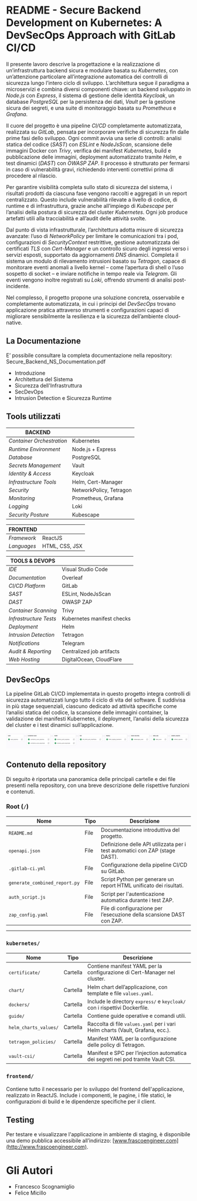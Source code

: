 # README - Secure Backend Development on Kubernetes: A DevSecOps Approach with GitLab CI/CD

Il presente lavoro descrive la progettazione e la realizzazione di un’infrastruttura backend sicura e modulare basata su _Kubernetes_, con un’attenzione particolare all’integrazione automatica dei controlli di sicurezza lungo l’intero ciclo di sviluppo. L’architettura segue il paradigma a microservizi e combina diversi componenti chiave: un backend sviluppato in _Node.js_ con _Express_, il sistema di gestione delle identità _Keycloak_, un database _PostgreSQL_ per la persistenza dei dati, _Vault_ per la gestione sicura dei segreti, e una suite di monitoraggio basata su _Prometheus_ e _Grafana_.

Il cuore del progetto è una pipeline _CI/CD_ completamente automatizzata, realizzata su _GitLab_, pensata per incorporare verifiche di sicurezza fin dalle prime fasi dello sviluppo. Ogni commit avvia una serie di controlli: analisi statica del codice (_SAST_) con _ESLint_ e _NodeJsScan_, scansione delle immagini Docker con _Trivy_, verifica dei manifest _Kubernetes_, build e pubblicazione delle immagini, deployment automatizzato tramite _Helm_, e test dinamici (_DAST_) con _OWASP ZAP_. Il processo è strutturato per fermarsi in caso di vulnerabilità gravi, richiedendo interventi correttivi prima di procedere al rilascio.

Per garantire visibilità completa sullo stato di sicurezza del sistema, i risultati prodotti da ciascuna fase vengono raccolti e aggregati in un report centralizzato. Questo include vulnerabilità rilevate a livello di codice, di runtime e di infrastruttura, grazie anche all’impiego di _Kubescape_ per l’analisi della postura di sicurezza del cluster _Kubernetes_. Ogni job produce artefatti utili alla tracciabilità e all’audit delle attività svolte.

Dal punto di vista infrastrutturale, l’architettura adotta misure di sicurezza avanzate: l’uso di _NetworkPolicy_ per limitare le comunicazioni tra i pod, configurazioni di _SecurityContext_ restrittive, gestione automatizzata dei certificati _TLS_ con _Cert-Manager_ e un controllo sicuro degli ingressi verso i servizi esposti, supportato da aggiornamenti _DNS_ dinamici. Completa il sistema un modulo di rilevamento intrusioni basato su _Tetragon_, capace di monitorare eventi anomali a livello kernel – come l’apertura di shell o l’uso sospetto di socket – e inviare notifiche in tempo reale via _Telegram_. Gli eventi vengono inoltre registrati su _Loki_, offrendo strumenti di analisi post-incidente.

Nel complesso, il progetto propone una soluzione concreta, osservabile e completamente automatizzata, in cui i principi del _DevSecOps_ trovano applicazione pratica attraverso strumenti e configurazioni capaci di migliorare sensibilmente la resilienza e la sicurezza dell’ambiente cloud-native.

## La Documentazione

E’ possibile consultare la completa documentazione nella repository:
Secure_Backend_NS_Documentation.pdf

- Introduzione
- Architettura del Sistema
- Sicurezza dell'Infrastruttura
- SecDevOps
- Intrusion Detection e Sicurezza Runtime

## Tools utilizzati

| **BACKEND**               |                         |
| ------------------------- | ----------------------- |
| _Container Orchestration_ | Kubernetes              |
| _Runtime Environment_     | Node.js + Express       |
| _Database_                | PostgreSQL              |
| _Secrets Management_      | Vault                   |
| _Identity & Access_       | Keycloak                |
| _Infrastructure Tools_    | Helm, Cert-Manager      |
| _Security_                | NetworkPolicy, Tetragon |
| _Monitoring_              | Prometheus, Grafana     |
| _Logging_                 | Loki                    |
| _Security Posture_        | Kubescape               |

| **FRONTEND** |                |
| ------------ | -------------- |
| _Framework_  | ReactJS        |
| _Languages_  | HTML, CSS, JSX |

| **TOOLS & DEVOPS**     |                            |
| ---------------------- | -------------------------- |
| _IDE_                  | Visual Studio Code         |
| _Documentation_        | Overleaf                   |
| _CI/CD Platform_       | GitLab                     |
| _SAST_                 | ESLint, NodeJsScan         |
| _DAST_                 | OWASP ZAP                  |
| _Container Scanning_   | Trivy                      |
| _Infrastructure Tests_ | Kubernetes manifest checks |
| _Deployment_           | Helm                       |
| _Intrusion Detection_  | Tetragon                   |
| _Notifications_        | Telegram                   |
| _Audit & Reporting_    | Centralized job artifacts  |
| _Web Hosting_          | DigitalOcean, CloudFlare   |

## DevSecOps

La pipeline GitLab CI/CD implementata in questo progetto integra controlli di sicurezza automatizzati lungo tutto il ciclo di vita del software. È suddivisa in più stage sequenziali, ciascuno dedicato ad attività specifiche come l’analisi statica del codice, la scansione delle immagini container, la validazione dei manifesti Kubernetes, il deployment,
l’analisi della sicurezza del cluster e i test dinamici sull’applicazione.

![pipeline.png](./README_IMAGES/pipeline.png)

## Contenuto della repository

Di seguito è riportata una panoramica delle principali cartelle e dei file presenti nella repository, con una breve descrizione delle rispettive funzioni e contenuti.

### Root (`/`)

| Nome                          | Tipo | Descrizione                                                                  |
| ----------------------------- | ---- | ---------------------------------------------------------------------------- |
| `README.md`                   | File | Documentazione introduttiva del progetto.                                    |
| `openapi.json`                | File | Definizione delle API utilizzata per i test automatici con ZAP (stage DAST). |
| `.gitlab-ci.yml`              | File | Configurazione della pipeline CI/CD su GitLab.                               |
| `generate_combined_report.py` | File | Script Python per generare un report HTML unificato dei risultati.           |
| `auth_script.js`              | File | Script per l'autenticazione automatica durante i test ZAP.                   |
| `zap_config.yaml`             | File | File di configurazione per l’esecuzione della scansione DAST con ZAP.        |

---

### `kubernetes/`

| Nome                  | Tipo     | Descrizione                                                                      |
| --------------------- | -------- | -------------------------------------------------------------------------------- |
| `certificate/`        | Cartella | Contiene manifest YAML per la configurazione di Cert-Manager nel cluster.        |
| `chart/`              | Cartella | Helm chart dell’applicazione, con template e file `values.yaml`.                 |
| `dockers/`            | Cartella | Include le directory `express/` e `keycloak/` con i rispettivi Dockerfile.       |
| `guide/`              | Cartella | Contiene guide operative e comandi utili.                                        |
| `helm_charts_values/` | Cartella | Raccolta di file `values.yaml` per i vari Helm charts (Vault, Grafana, ecc.).    |
| `tetragon_policies/`  | Cartella | Manifest YAML per la configurazione delle policy di Tetragon.                    |
| `vault-csi/`          | Cartella | Manifest e SPC per l’injection automatica dei segreti nei pod tramite Vault CSI. |

### `frontend/`

Contiene tutto il necessario per lo sviluppo del frontend dell'applicazione, realizzato in ReactJS. Include i componenti, le pagine, i file statici, le configurazioni di build e le dipendenze specifiche per il client.

## Testing

Per testare e visualizzare l'applicazione in ambiente di staging, è disponibile una demo pubblica accessibile all’indirizzo: [www.frascoengineer.com](http://www.frascoengineer.com).

# Gli Autori

- Francesco Scognamiglio
- Felice Micillo
